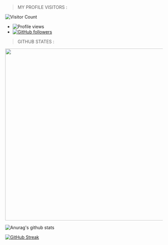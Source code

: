 > MY PROFILE VISITORS :
 
![Visitor Count](https://profile-counter.glitch.me/DoD-99/count.svg)
 
- ![Profile views](https://gpvc.arturio.dev/DoD-99)
- [![GitHub followers](https://img.shields.io/github/followers/DoD-99.svg?style=social&label=Follow&maxAge=0098900)](https://github.com/niloy0?tab=followers)
 

> GITHUB STATES :
 
<a href="https://github.com/naiyan-official"><img width=550 src="https://github-profile-trophy.vercel.app/?username=DoD-99&theme=dracula&no-frame=true&title=Followers,Stars,Commit,Repository,Issues"/></a>
 
![Anurag's github stats](https://github-readme-stats.vercel.app/api?username=DoD-99&theme=merko)
 
[![GitHub Streak](http://github-readme-streak-stats.herokuapp.com?user=DoD-99&theme=merko&date_format=M%20j%5B%2C%20Y%5D)](https://git.io/streak-stats)
 
